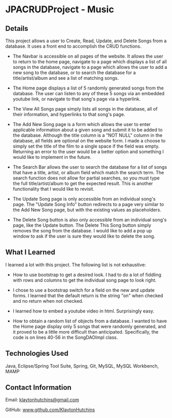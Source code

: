 # JPACRUDProject - Music

## Details
This project allows a user to Create, Read, Update, and Delete Songs from a database. It uses a front end to accomplish the CRUD functions.

- The Navbar is accessible on all pages of the website. It allows the user to return to the home page, navigate to a page which displays a list of all songs in the database, navigate to a page which allows the user to add a new song to the database, or to search the database for a title/artist/album and see a list of matching songs.

- The Home page displays a list of 5 randomly generated songs from the database. The user can listen to any of these 5 songs via an embedded youtube link, or navigate to that song's page via a hyperlink.

- The View All Songs page simply lists all songs in the database, all of their information, and hyperlinks to that song's page.

- The Add New Song page is a form which allows the user to enter applicable information about a given song and submit it to be added to the database. Although the title column is a "NOT NULL" column in the database, all fields are optional on the website form. I made a choose to simply set the title of the film to a single space if the field was empty. Returning an error to the user would be a better option and something I would like to implement in the future.

- The Search Bar allows the user to search the database for a list of songs that have a title, artist, or album field which match the search term. The search function does not allow for partial searches, so you must type the full title/artist/album to get the expected result. This is another functionality that I would like to revisit.

- The Update Song page is only accessible from an individual song's page. The "Update Song Info" button redirects to a page very similar to the Add New Song page, but with the existing values as placeholders.

- The Delete Song button is also only accessible from an individual song's page, like the Update button. The Delete This Song button simply removes the song from the database. I would like to add a pop up window to ask if the user is sure they would like to delete the song.

## What I Learned
I learned a lot with this project. The following list is not exhaustive:

- How to use bootstrap to get a desired look. I had to do a lot of fiddling with rows and columns to get the individual song page to look right.

- I chose to use a bootstrap switch for a field on the new and update forms. I learned that the default return is the string "on" when checked and no return when not checked.

- I learned how to embed a youtube video in html. Surprisingly easy.

- How to obtain a random list of objects from a database. I wanted to have the Home page display only 5 songs that were randomly generated, and it proved to be a little more difficult than anticipated. Specifically, the code is on lines 40-56 in the SongDAOImpl class.

## Technologies Used
Java, Eclipse/Spring Tool Suite, Spring, Git, MySQL, MySQL Workbench, MAMP

## Contact Information

Email:
klaytonhutchins@gmail.com

GitHub:
www.github.com/KlaytonHutchins
